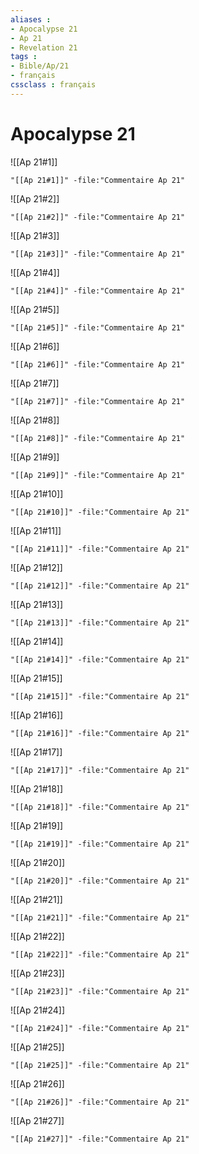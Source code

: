 ```yaml
---
aliases : 
- Apocalypse 21
- Ap 21
- Revelation 21
tags : 
- Bible/Ap/21
- français
cssclass : français
---
```


# Apocalypse 21

![[Ap 21#1]]

```query
"[[Ap 21#1]]" -file:"Commentaire Ap 21"
```

![[Ap 21#2]]

```query
"[[Ap 21#2]]" -file:"Commentaire Ap 21"
```

![[Ap 21#3]]

```query
"[[Ap 21#3]]" -file:"Commentaire Ap 21"
```

![[Ap 21#4]]

```query
"[[Ap 21#4]]" -file:"Commentaire Ap 21"
```

![[Ap 21#5]]

```query
"[[Ap 21#5]]" -file:"Commentaire Ap 21"
```

![[Ap 21#6]]

```query
"[[Ap 21#6]]" -file:"Commentaire Ap 21"
```

![[Ap 21#7]]

```query
"[[Ap 21#7]]" -file:"Commentaire Ap 21"
```

![[Ap 21#8]]

```query
"[[Ap 21#8]]" -file:"Commentaire Ap 21"
```

![[Ap 21#9]]

```query
"[[Ap 21#9]]" -file:"Commentaire Ap 21"
```

![[Ap 21#10]]

```query
"[[Ap 21#10]]" -file:"Commentaire Ap 21"
```

![[Ap 21#11]]

```query
"[[Ap 21#11]]" -file:"Commentaire Ap 21"
```

![[Ap 21#12]]

```query
"[[Ap 21#12]]" -file:"Commentaire Ap 21"
```

![[Ap 21#13]]

```query
"[[Ap 21#13]]" -file:"Commentaire Ap 21"
```

![[Ap 21#14]]

```query
"[[Ap 21#14]]" -file:"Commentaire Ap 21"
```

![[Ap 21#15]]

```query
"[[Ap 21#15]]" -file:"Commentaire Ap 21"
```

![[Ap 21#16]]

```query
"[[Ap 21#16]]" -file:"Commentaire Ap 21"
```

![[Ap 21#17]]

```query
"[[Ap 21#17]]" -file:"Commentaire Ap 21"
```

![[Ap 21#18]]

```query
"[[Ap 21#18]]" -file:"Commentaire Ap 21"
```

![[Ap 21#19]]

```query
"[[Ap 21#19]]" -file:"Commentaire Ap 21"
```

![[Ap 21#20]]

```query
"[[Ap 21#20]]" -file:"Commentaire Ap 21"
```

![[Ap 21#21]]

```query
"[[Ap 21#21]]" -file:"Commentaire Ap 21"
```

![[Ap 21#22]]

```query
"[[Ap 21#22]]" -file:"Commentaire Ap 21"
```

![[Ap 21#23]]

```query
"[[Ap 21#23]]" -file:"Commentaire Ap 21"
```

![[Ap 21#24]]

```query
"[[Ap 21#24]]" -file:"Commentaire Ap 21"
```

![[Ap 21#25]]

```query
"[[Ap 21#25]]" -file:"Commentaire Ap 21"
```

![[Ap 21#26]]

```query
"[[Ap 21#26]]" -file:"Commentaire Ap 21"
```

![[Ap 21#27]]

```query
"[[Ap 21#27]]" -file:"Commentaire Ap 21"
```

